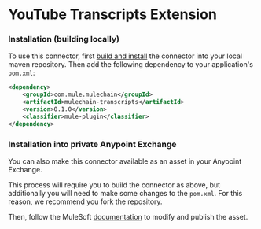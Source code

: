 # YouTube Transcripts Extension

### Installation (building locally)

To use this connector, first [build and install]() the connector into your local maven repository.
Then add the following dependency to your application's `pom.xml`:

```xml
<dependency>
    <groupId>com.mule.mulechain</groupId>
    <artifactId>mulechain-transcripts</artifactId>
    <version>0.1.0</version>
    <classifier>mule-plugin</classifier>
</dependency>
```

### Installation into private Anypoint Exchange

You can also make this connector available as an asset in your Anyooint Exchange.

This process will require you to build the connector as above, but additionally you will need
to make some changes to the `pom.xml`.  For this reason, we recommend you fork the repository.

Then, follow the MuleSoft [documentation](https://docs.mulesoft.com/exchange/to-publish-assets-maven) to modify and publish the asset.

